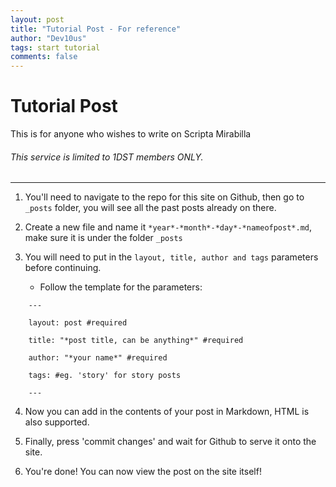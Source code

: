 ```yaml
---
layout: post
title: "Tutorial Post - For reference"
author: "Dev10us"
tags: start tutorial
comments: false
---
```


# Tutorial Post

This is for anyone who wishes to write on Scripta Mirabilla

###### This service is limited to 1DST members ONLY.

---

1. You'll need to navigate to the repo for this site on Github, then go to `_posts` folder, you will see all the past posts already on there.

2. Create a new file and name it `*year*-*month*-*day*-*nameofpost*.md`, make sure it is under the folder `_posts`
   
3. You will need to put in the `layout, title, author and tags` parameters before continuing.
   
   - Follow the template for the parameters:

  ```
      ---
     
      layout: post #required
     
      title: "*post title, can be anything*" #required
     
      author: "*your name*" #required
     
      tags: #eg. 'story' for story posts
     
      ---
  ```

4. Now you can add in the contents of your post in Markdown, HTML is also supported.
   
5. Finally, press 'commit changes' and wait for Github to serve it onto the site.
   
6. You're done! You can now view the post on the site itself! 
